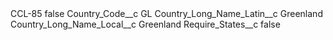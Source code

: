 <?xml version="1.0" encoding="UTF-8"?>
<CustomMetadata xmlns="http://soap.sforce.com/2006/04/metadata" xmlns:xsi="http://www.w3.org/2001/XMLSchema-instance" xmlns:xsd="http://www.w3.org/2001/XMLSchema">
    <label>CCL-85</label>
    <protected>false</protected>
    <values>
        <field>Country_Code__c</field>
        <value xsi:type="xsd:string">GL</value>
    </values>
    <values>
        <field>Country_Long_Name_Latin__c</field>
        <value xsi:type="xsd:string">Greenland</value>
    </values>
    <values>
        <field>Country_Long_Name_Local__c</field>
        <value xsi:type="xsd:string">Greenland</value>
    </values>
    <values>
        <field>Require_States__c</field>
        <value xsi:type="xsd:boolean">false</value>
    </values>
</CustomMetadata>
